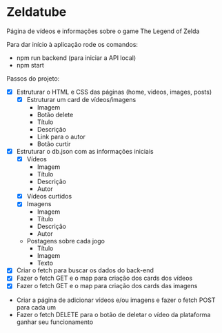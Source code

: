 # Zeldatube
Página de vídeos e informações sobre o game The Legend of Zelda

Para dar início à aplicação rode os comandos:
- npm run backend (para iniciar a API local)
- npm start

Passos do projeto:
- [x] Estruturar o HTML e CSS das páginas (home, videos, images, posts)
  - [x] Estruturar um card de vídeos/imagens
    - Imagem
    - Botão delete
    - Título
    - Descrição
    - Link para o autor
    - Botão curtir
- [x] Estruturar o db.json com as informações iniciais
  - [x] Vídeos
    - Imagem
    - Título
    - Descrição
    - Autor
  - [x] Vídeos curtidos
  - [x] Imagens
    - Imagem
    - Título
    - Descrição
    - Autor
  - Postagens sobre cada jogo
    - Título
    - Imagem
    - Texto
- [x] Criar o fetch para buscar os dados do back-end
- [x] Fazer o fetch GET e o map para criação dos cards dos vídeos
- [x] Fazer o fetch GET e o map para criação dos cards das imagens
- Criar a página de adicionar vídeos e/ou imagens e fazer o fetch POST para cada um
- Fazer o fetch DELETE para o botão de deletar o vídeo da plataforma ganhar seu funcionamento
